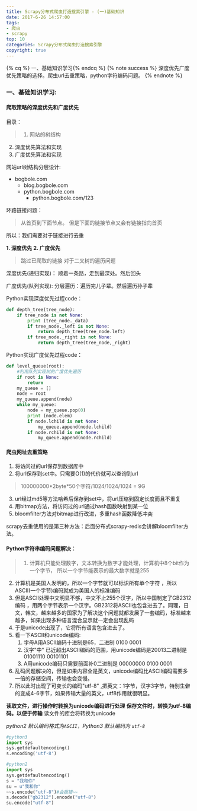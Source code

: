 ```yaml
---
title: Scrapy分布式爬虫打造搜索引擎 - (一)基础知识 
date: 2017-6-26 14:57:00
tags: 
- 爬虫
- scrapy
top: 10
categories: Scrapy分布式爬虫打造搜索引擎
copyright: true
---
```

{% cq %} 一、基础知识学习{% endcq %}
{% note success %} 深度优先广度优先策略的选择。爬虫url去重策略，python字符编码问题。 {% endnote %}

<!--more-->
### 一、基础知识学习:

#### 爬取策略的深度优先和广度优先
目录：
>1. 网站的树结构
2. 深度优先算法和实现
3. 广度优先算法和实现

网站url树结构分层设计:

- bogbole.com
    - blog.bogbole.com
    - python.bogbole.com
        - python.bogbole.com/123

环路链接问题：
>从首页到下面节点。
但是下面的链接节点又会有链接指向首页

所以：我们需要对于链接进行去重

**1. 深度优先**
**2. 广度优先**

>跳过已爬取的链接
对于二叉树的遍历问题

深度优先(递归实现)：
    顺着一条路，走到最深处。然后回头

广度优先(队列实现):
    分层遍历：遍历完儿子辈。然后遍历孙子辈

Python实现深度优先过程code：
```python
def depth_tree(tree_node):
    if tree_node is not None:
        print (tree_node._data)
        if tree_node._left is not None:
            return depth_tree(tree_node.left)
        if tree_node._right is not None:
            return depth_tree(tree_node,_right)
```
Python实现广度优先过程code：
```python
def level_queue(root):
    #利用队列实现树的广度优先遍历
    if root is None:
        return
    my_queue = []
    node = root
    my_queue.append(node)
    while my_queue:
        node = my_queue.pop(0)
        print (node.elem)
        if node.lchild is not None:
            my_queue.append(node.lchild)
        if node.rchild is not None:
            my_queue.append(node.rchild)
```
#### 爬虫网址去重策略
1. 将访问过的url保存到数据库中
2. 将url保存到set中。只需要O(1)的代价就可以查询到url
> 100000000\*2byte*50个字符/1024/1024/1024 = 9G
3. url经过md5等方法哈希后保存到set中，将url压缩到固定长度而且不重复
4. 用bitmap方法，将访问过的url通过hash函数映射到某一位
5. bloomfilter方法对bitmap进行改进，多重hash函数降低冲突

scrapy去重使用的是第三种方法：后面分布式scrapy-redis会讲解bloomfilter方法。

#### Python字符串编码问题解决：

>1. 计算机只能处理数字，文本转换为数字才能处理，计算机中8个bit作为一个字节，
所以一个字节能表示的最大数字就是255
2. 计算机是美国人发明的，所以一个字节就可以标识所有单个字符
，所以ASCII(一个字节)编码就成为美国人的标准编码
3. 但是ASCII处理中文明显不够，中文不止255个汉字，所以中国制定了GB2312编码
，用两个字节表示一个汉字。GB2312将ASCII也包含进去了。同理，日文，韩文，越来越多的国家为了解决这个问题就都发展了一套编码，标准越来越多，如果出现多种语言混合显示就一定会出现乱码
4. 于是unicode出现了，它将所有语言包含进去了。
5. 看一下ASCII和unicode编码:
    1. 字母A用ASCII编码十进制是65，二进制 0100 0001
    2. 汉字"中" 已近超出ASCII编码的范围，用unicode编码是20013二进制是01001110 00101101
    3. A用unicode编码只需要前面补0二进制是 00000000 0100 0001
6. 乱码问题解决的，但是如果内容全是英文，unicode编码比ASCII编码需要多一倍的存储空间，传输也会变慢。
7. 所以此时出现了可变长的编码"utf-8" ,把英文：1字节，汉字3字节，特别生僻的变成4-6字节，如果传输大量的英文，utf8作用就很明显。

**读取文件，进行操作时转换为unicode编码进行处理**
**保存文件时，转换为utf-8编码。以便于传输**
读文件的库会将转换为unicode

*python2 默认编码格式为`ASCII`，Python3 默认编码为 `utf-8`*
```python
#python3
import sys
sys.getdefaultencoding()
s.encoding('utf-8')
```
```python
#python2
import sys
sys.getdefaultencoding()
s = "我和你"
su = u"我和你"
~~s.encode("utf-8")#会报错~~
s.decode("gb2312").encode("utf-8")
su.encode("utf-8")
```
